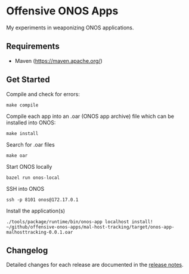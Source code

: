 # Offensive ONOS Apps

My experiments in weaponizing ONOS applications.

Requirements
-----

- Maven (https://maven.apache.org/)

Get Started
-----

Compile and check for errors:
```console
make compile
```

Compile each app into an .oar (ONOS app archive) file which can be installed into ONOS:
```console
make install
```

Search for .oar files
```console
make oar
```

Start ONOS locally
```console
bazel run onos-local
```

SSH into ONOS
```console
ssh -p 8101 onos@172.17.0.1
```

Install the application(s)
```console
./tools/package/runtime/bin/onos-app localhost install! ~/github/offensive-onos-apps/mal-host-tracking/target/onos-app-malhosttracking-0.0.1.oar
```

Changelog
-----
Detailed changes for each release are documented in the [release notes](https://github.com/edoardottt/offensive-onos-apps/releases).
